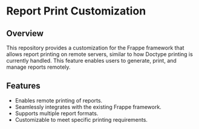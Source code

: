 # Report Print Customization

## Overview
This repository provides a customization for the Frappe framework that allows report printing on remote servers, similar to how Doctype printing is currently handled. This feature enables users to generate, print, and manage reports remotely.

## Features
- Enables remote printing of reports.
- Seamlessly integrates with the existing Frappe framework.
- Supports multiple report formats.
- Customizable to meet specific printing requirements.

